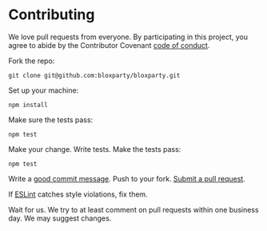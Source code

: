 # Contributing

We love pull requests from everyone. By participating in this project, you agree
to abide by the Contributor Covenant [code of conduct].

[code of conduct]: http://contributor-covenant.org/version/1/3/0/code_of_conduct.md

Fork the repo:

    git clone git@github.com:bloxparty/bloxparty.git

Set up your machine:

    npm install

Make sure the tests pass:

    npm test

Make your change.
Write tests.
Make the tests pass:

    npm test

Write a [good commit message][commit].
Push to your fork.
[Submit a pull request][pr].

[commit]: http://chris.beams.io/posts/git-commit/
[pr]: https://github.com/bloxparty/bloxparty/compare/

If [ESLint] catches style violations,
fix them.

[ESLint]: http://eslint.org/

Wait for us.
We try to at least comment on pull requests within one business day.
We may suggest changes.
